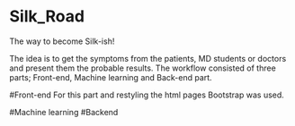 # Silk_Road

The way to become Silk-ish!

The idea is to get the symptoms from the patients, MD students or doctors and present them the probable results. The workflow consisted of three parts; Front-end, Machine learning and Back-end part.

#Front-end
For this part and restyling the html pages Bootstrap was used.

#Machine learning
#Backend

